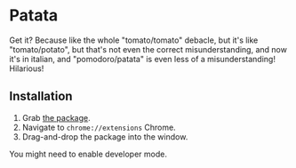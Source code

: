 # Patata
Get it? Because like the whole "tomato/tomato" debacle, but it's like "tomato/potato", but that's not even the correct misunderstanding, and now it's in italian, and "pomodoro/patata" is even less of a misunderstanding! Hilarious!

## Installation
1. Grab [the package](https://github.com/sardred/patata/raw/master/package/patata-1.0.crx).
2. Navigate to `chrome://extensions` Chrome.
3. Drag-and-drop the package into the window.

You might need to enable developer mode.
